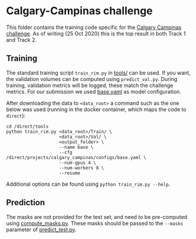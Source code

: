 # Calgary-Campinas challenge
This folder contains the training code specific for the [Calgary Campinas challenge](https://sites.google.com/view/calgary-campinas-dataset/home/mr-reconstruction-challenge).
As of writing (25 Oct 2020) this is the top result in both Track 1 and Track 2.

## Training
The standard training script `train_rim.py` in [tools/](tools) can be used. If you want, the validation volumes can be computed using `predict_val.py`.
During training, validation metrics will be logged, these match the challenge metrics.
For our submission we used [base.yaml](configs/base.yaml) as model configuration.

After downloading the data to `<data_root>` a command such as the one below was used (running in the docker container, which maps the code to `direct`):
```
cd /direct/tools
python train_rim.py <data_root>/Train/ \
                    <data_root>/Val/ \
                    <output_folder> \
                    --name base \
                    --cfg /direct/projects/calgary_campinas/configs/base.yaml \
                    --num-gpus 4 \
                    --num-workers 8 \
                    --resume
```
Additional options can be found using `python train_rim.py --help`.


## Prediction
The masks are not provided for the test set, and need to be pre-computed using [compute_masks.py](compute_masks.py).
These masks should be passed to the `--masks` parameter of [predict_test.py](predict_test.py).
